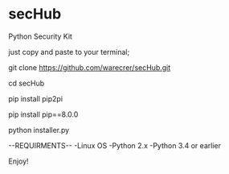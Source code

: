 # secHub
Python Security Kit

just copy and paste to your terminal;

git clone https://github.com/warecrer/secHub.git

cd secHub

pip install pip2pi

pip install pip==8.0.0

python installer.py


--REQUIRMENTS--
-Linux OS 
-Python 2.x
-Python 3.4 or earlier

Enjoy!


